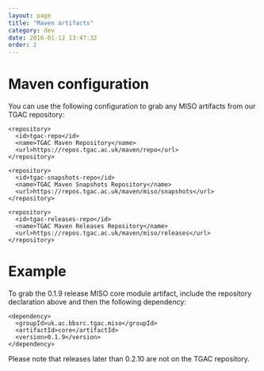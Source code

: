 ```yaml
---
layout: page
title: "Maven artifacts"
category: dev
date: 2016-01-12 13:47:32
order: 2
---
```




# Maven configuration

You can use the following configuration to grab any MISO artifacts from our TGAC repository:

```
<repository>
  <id>tgac-repo</id>
  <name>TGAC Maven Repository</name>
  <url>https://repos.tgac.ac.uk/maven/repo</url>
</repository>

<repository>
  <id>tgac-snapshots-repo</id>
  <name>TGAC Maven Snapshots Repository</name>
  <url>https://repos.tgac.ac.uk/maven/miso/snapshots</url>
</repository>

<repository>
  <id>tgac-releases-repo</id>
  <name>TGAC Maven Releases Repository</name>
  <url>https://repos.tgac.ac.uk/maven/miso/releases</url>
</repository>
```


# Example

To grab the 0.1.9 release MISO core module artifact, include the repository declaration above and then the following dependency:

```
<dependency>
  <groupId>uk.ac.bbsrc.tgac.miso</groupId>
  <artifactId>core</artifactId>
  <version>0.1.9</version>
</dependency>
```

Please note that releases later than 0.2.10 are not on the TGAC repository.
